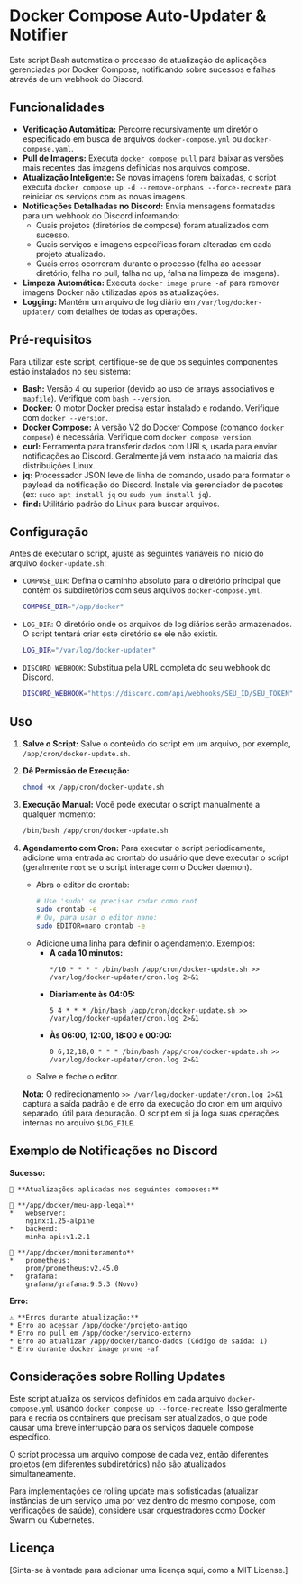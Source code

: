 # Docker Compose Auto-Updater & Notifier

Este script Bash automatiza o processo de atualização de aplicações gerenciadas por Docker Compose, notificando sobre sucessos e falhas através de um webhook do Discord.

## Funcionalidades

*   **Verificação Automática:** Percorre recursivamente um diretório especificado em busca de arquivos `docker-compose.yml` ou `docker-compose.yaml`.
*   **Pull de Imagens:** Executa `docker compose pull` para baixar as versões mais recentes das imagens definidas nos arquivos compose.
*   **Atualização Inteligente:** Se novas imagens forem baixadas, o script executa `docker compose up -d --remove-orphans --force-recreate` para reiniciar os serviços com as novas imagens.
*   **Notificações Detalhadas no Discord:** Envia mensagens formatadas para um webhook do Discord informando:
    *   Quais projetos (diretórios de compose) foram atualizados com sucesso.
    *   Quais serviços e imagens específicas foram alteradas em cada projeto atualizado.
    *   Quais erros ocorreram durante o processo (falha ao acessar diretório, falha no pull, falha no up, falha na limpeza de imagens).
*   **Limpeza Automática:** Executa `docker image prune -af` para remover imagens Docker não utilizadas após as atualizações.
*   **Logging:** Mantém um arquivo de log diário em `/var/log/docker-updater/` com detalhes de todas as operações.

## Pré-requisitos

Para utilizar este script, certifique-se de que os seguintes componentes estão instalados no seu sistema:

*   **Bash:** Versão 4 ou superior (devido ao uso de arrays associativos e `mapfile`). Verifique com `bash --version`.
*   **Docker:** O motor Docker precisa estar instalado e rodando. Verifique com `docker --version`.
*   **Docker Compose:** A versão V2 do Docker Compose (comando `docker compose`) é necessária. Verifique com `docker compose version`.
*   **curl:** Ferramenta para transferir dados com URLs, usada para enviar notificações ao Discord. Geralmente já vem instalado na maioria das distribuições Linux.
*   **jq:** Processador JSON leve de linha de comando, usado para formatar o payload da notificação do Discord. Instale via gerenciador de pacotes (ex: `sudo apt install jq` ou `sudo yum install jq`).
*   **find:** Utilitário padrão do Linux para buscar arquivos.

## Configuração

Antes de executar o script, ajuste as seguintes variáveis no início do arquivo `docker-update.sh`:

*   `COMPOSE_DIR`: Defina o caminho absoluto para o diretório principal que contém os subdiretórios com seus arquivos `docker-compose.yml`.
    ```bash
    COMPOSE_DIR="/app/docker"
    ```
*   `LOG_DIR`: O diretório onde os arquivos de log diários serão armazenados. O script tentará criar este diretório se ele não existir.
    ```bash
    LOG_DIR="/var/log/docker-updater"
    ```
*   `DISCORD_WEBHOOK`: Substitua pela URL completa do seu webhook do Discord.
    ```bash
    DISCORD_WEBHOOK="https://discord.com/api/webhooks/SEU_ID/SEU_TOKEN"
    ```

## Uso

1.  **Salve o Script:** Salve o conteúdo do script em um arquivo, por exemplo, `/app/cron/docker-update.sh`.
2.  **Dê Permissão de Execução:**
    ```bash
    chmod +x /app/cron/docker-update.sh
    ```
3.  **Execução Manual:**
    Você pode executar o script manualmente a qualquer momento:
    ```bash
    /bin/bash /app/cron/docker-update.sh
    ```
4.  **Agendamento com Cron:**
    Para executar o script periodicamente, adicione uma entrada ao crontab do usuário que deve executar o script (geralmente `root` se o script interage com o Docker daemon).

    *   Abra o editor de crontab:
        ```bash
        # Use 'sudo' se precisar rodar como root
        sudo crontab -e
        # Ou, para usar o editor nano:
        sudo EDITOR=nano crontab -e
        ```
    *   Adicione uma linha para definir o agendamento. Exemplos:
        *   **A cada 10 minutos:**
            ```cron
            */10 * * * * /bin/bash /app/cron/docker-update.sh >> /var/log/docker-updater/cron.log 2>&1
            ```
        *   **Diariamente às 04:05:**
            ```cron
            5 4 * * * /bin/bash /app/cron/docker-update.sh >> /var/log/docker-updater/cron.log 2>&1
            ```
        *   **Às 06:00, 12:00, 18:00 e 00:00:**
            ```cron
            0 6,12,18,0 * * * /bin/bash /app/cron/docker-update.sh >> /var/log/docker-updater/cron.log 2>&1
            ```
    *   Salve e feche o editor.

    **Nota:** O redirecionamento `>> /var/log/docker-updater/cron.log 2>&1` captura a saída padrão e de erro da execução do cron em um arquivo separado, útil para depuração. O script em si já loga suas operações internas no arquivo `$LOG_FILE`.

## Exemplo de Notificações no Discord

**Sucesso:**
```
🚀 **Atualizações aplicadas nos seguintes composes:** 

📁 **/app/docker/meu-app-legal**
*   webserver: 
    nginx:1.25-alpine
*   backend: 
    minha-api:v1.2.1

📁 **/app/docker/monitoramento**
*   prometheus: 
    prom/prometheus:v2.45.0
*   grafana: 
    grafana/grafana:9.5.3 (Novo)

```

**Erro:**
```
⚠️ **Erros durante atualização:** 
* Erro ao acessar /app/docker/projeto-antigo
* Erro no pull em /app/docker/servico-externo
* Erro ao atualizar /app/docker/banco-dados (Código de saída: 1)
* Erro durante docker image prune -af
```

## Considerações sobre Rolling Updates

Este script atualiza os serviços definidos em cada arquivo `docker-compose.yml` usando `docker compose up --force-recreate`. Isso geralmente para e recria os containers que precisam ser atualizados, o que pode causar uma breve interrupção para os serviços daquele compose específico.

O script processa um arquivo compose de cada vez, então diferentes projetos (em diferentes subdiretórios) não são atualizados simultaneamente.

Para implementações de rolling update mais sofisticadas (atualizar instâncias de um serviço uma por vez dentro do mesmo compose, com verificações de saúde), considere usar orquestradores como Docker Swarm ou Kubernetes.

## Licença

[Sinta-se à vontade para adicionar uma licença aqui, como a MIT License.]
